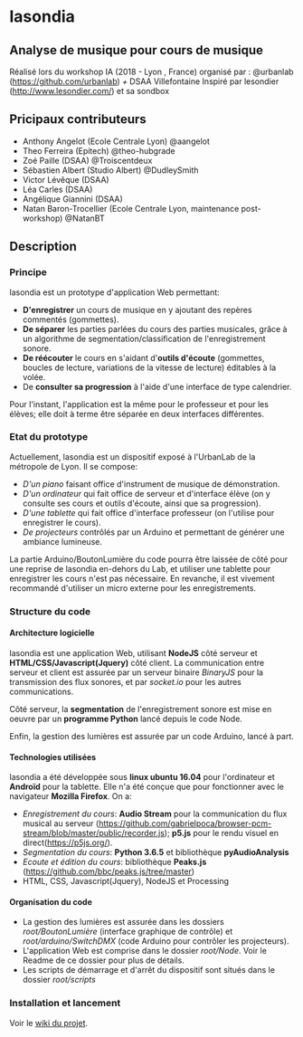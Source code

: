# lasondia
## Analyse de musique pour cours de musique

Réalisé lors du workshop IA (2018 - Lyon , France) organisé par : @urbanlab (https://github.com/urbanlab) *+* DSAA Villefontaine
Inspiré par lesondier (http://www.lesondier.com/) et sa sondbox

## Pricipaux contributeurs
- Anthony Angelot (Ecole Centrale Lyon) @aangelot
- Theo Ferreira (Epitech) @theo-hubgrade
- Zoé Paille (DSAA) @Troiscentdeux
- Sébastien Albert (Studio Albert) @DudleySmith
- Victor Lévêque (DSAA)
- Léa Carles (DSAA)
- Angélique Giannini (DSAA)
- Natan Baron-Trocellier (Ecole Centrale Lyon, maintenance post-workshop) @NatanBT

## Description

### Principe
lasondia est un prototype d'application Web permettant:

- **D'enregistrer** un cours de musique en y ajoutant des repères commentés (gommettes).
- **De séparer** les parties parlées du cours des parties musicales, grâce à un algorithme de segmentation/classification de l'enregistrement sonore.
- **De réécouter** le cours en s'aidant d'**outils d'écoute** (gommettes, boucles de lecture, variations de la vitesse de lecture) éditables à la volée.
- De **consulter sa progression** à l'aide d'une interface de type calendrier.

Pour l'instant, l'application est la même pour le professeur et pour les élèves; elle doit à terme être séparée en deux interfaces différentes.

### Etat du prototype
Actuellement, lasondia est un dispositif exposé à l'UrbanLab de la métropole de Lyon. Il se compose:

- *D'un piano* faisant office d'instrument de musique de démonstration.
- *D'un ordinateur* qui fait office de serveur et d'interface élève (on y consulte ses cours et outils d'écoute, ainsi que sa progression).
- *D'une tablette* qui fait office d'interface professeur (on l'utilise pour enregistrer le cours).
- *De projecteurs* contrôlés par un Arduino et permettant de générer une ambiance lumineuse.

La partie Arduino/BoutonLumière du code pourra être laissée de côté pour une reprise de lasondia en-dehors du Lab, et utiliser une tablette pour enregistrer les cours n'est pas nécessaire. En revanche, il est vivement recommandé d'utiliser un micro externe pour les enregistrements.

### Structure du code

#### Architecture logicielle
lasondia est une application Web, utilisant **NodeJS** côté serveur et **HTML/CSS/Javascript(Jquery)** côté client. La communication entre serveur et client est assurée par un serveur binaire *BinaryJS* pour la transmission des flux sonores, et par *socket.io* pour les autres communications.

Côté serveur, la **segmentation** de l'enregistrement sonore est mise en oeuvre par un **programme Python** lancé depuis le code Node.

Enfin, la gestion des lumières est assurée par un code Arduino, lancé à part.

#### Technologies utilisées
lasondia a été développée sous **linux ubuntu 16.04** pour l'ordinateur et **Androïd** pour la tablette. Elle n'a été conçue que pour fonctionner avec le navigateur **Mozilla Firefox**. On a:

- *Enregistrement du cours*: **Audio Stream** pour la communication du flux musical au serveur (https://github.com/gabrielpoca/browser-pcm-stream/blob/master/public/recorder.js); **p5.js** pour le rendu visuel en direct(https://p5js.org/).
- *Segmentation du cours*: **Python 3.6.5** et bibliothèque **pyAudioAnalysis**
- *Ecoute et édition du cours*: bibliothèque **Peaks.js** (https://github.com/bbc/peaks.js/tree/master)
- HTML, CSS, Javascript(Jquery), NodeJS et Processing

#### Organisation du code
- La gestion des lumières est assurée dans les dossiers *root/BoutonLumière* (interface graphique de contrôle) et *root/arduino/SwitchDMX* (code Arduino pour contrôler les projecteurs).
- L'application Web est comprise dans le dossier *root/Node*. Voir le Readme de ce dossier pour plus de détails.
- Les scripts de démarrage et d'arrêt du dispositif sont situés dans le dossier *root/scripts*


### Installation et lancement
Voir le [wiki du projet](https://github.com/urbanlab/lasondia/wiki).
